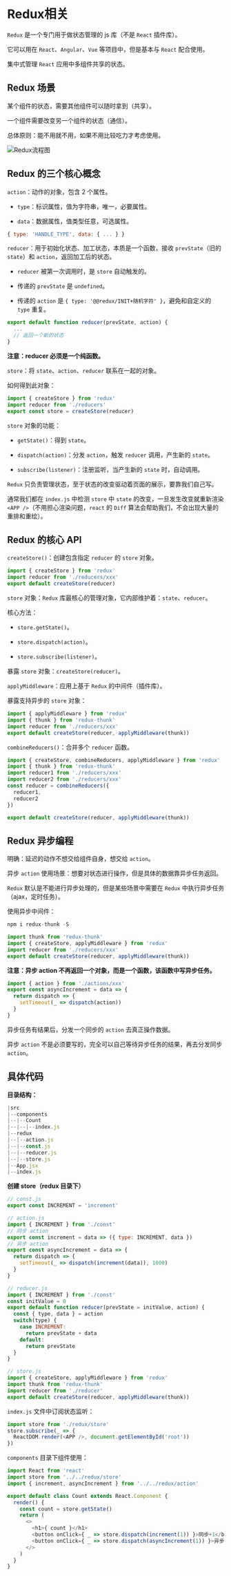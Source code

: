 # Redux相关

`Redux` 是一个专门用于做状态管理的 js 库（不是 `React` 插件库）。

它可以用在 `React`、`Angular`、`Vue` 等项目中，但是基本与 `React` 配合使用。

集中式管理 `React` 应用中多组件共享的状态。

## Redux 场景

某个组件的状态，需要其他组件可以随时拿到（共享）。

一个组件需要改变另一个组件的状态（通信）。

总体原则：能不用就不用，如果不用比较吃力才考虑使用。

![Redux流程图](./img/redux-process.png)

## Redux 的三个核心概念

`action`：动作的对象，包含 2 个属性。

- `type`：标识属性，值为字符串，唯一，必要属性。

- `data`：数据属性，值类型任意，可选属性。

```js
{ type: 'HANDLE_TYPE', data: { ... } }
```

`reducer`：用于初始化状态、加工状态，本质是一个函数，接收 `prevState`（旧的 `state`）和 `action`，返回加工后的状态。

- `reducer` 被第一次调用时，是 `store` 自动触发的。

- 传递的 `prevState` 是 `undefined`。

- 传递的 `action` 是 `{ type: '@@redux/INIT+随机字符' }`，避免和自定义的 `type` 重复。

```js
export default function reducer(prevState, action) {
  ...
  // 返回一个新的状态
}
```

**注意：reducer 必须是一个纯函数。**

`store`：将 `state`、`action`、`reducer` 联系在一起的对象。

如何得到此对象：

```js
import { createStore } from 'redux'
import reducer from './reducers'
export const store = createStore(reducer)
```

`store` 对象的功能：

- `getState()`：得到 `state`。

- `dispatch(action)`：分发 `action`，触发 `reducer` 调用，产生新的 `state`。

- `subscribe(listener)`：注册监听，当产生新的 `state` 时，自动调用。

`Redux` 只负责管理状态，至于状态的改变驱动着页面的展示，要靠我们自己写。

通常我们都在 `index.js` 中检测 `store` 中 `state` 的改变，一旦发生改变就重新渲染 `<APP />`（不用担心渲染问题，`react` 的 `Diff` 算法会帮助我们，不会出现大量的重排和重绘）。

## Redux 的核心 API

`createStore()`：创建包含指定 `reducer` 的 `store` 对象。

```js
import { createStore } from 'redux'
import reducer from './reducers/xxx'
export default createStore(reducer)
```

`store` 对象：`Redux` 库最核心的管理对象，它内部维护着：`state`、`reducer`。

核心方法：

- `store.getState()`。

- `store.dispatch(action)`。

- `store.subscribe(listener)`。

暴露 `store` 对象：`createStore(reducer)`。

`applyMiddleware`：应用上基于 `Redux` 的中间件（插件库）。

暴露支持异步的 `store` 对象：

```js
import { applyMiddleware } from 'redux'
import { thunk } from 'redux-thunk'
import reducer from './reducers/xxx'
export default createStore(reducer, applyMiddleware(thunk))
```

`combineReducers()`：合并多个 `reducer` 函数。

```js
import { createStore, combineReducers, applyMiddleware } from 'redux'
import { thunk } from 'redux-thunk'
import reducer1 from './reducers/xxx'
import reducer2 from './reducers/xxx'
const reducer = combineReducers({
  reducer1,
  reducer2
})

export default createStore(reducer, applyMiddleware(thunk))
```

## Redux 异步编程

明确：延迟的动作不想交给组件自身，想交给 `action`。

异步 `action` 使用场景：想要对状态进行操作，但是具体的数据靠异步任务返回。

`Redux` 默认是不能进行异步处理的，但是某些场景中需要在 `Redux` 中执行异步任务（ajax，定时任务）。

使用异步中间件：

```js
npm i redux-thunk -S
```

```js
import thunk from 'redux-thunk'
import { createStore, applyMiddleware } from 'redux'
import reducer from './reducers/xxx'
export default createStore(reducer, applyMiddleware(thunk))
```

**注意：异步 action 不再返回一个对象，而是一个函数，该函数中写异步任务。**

```js
import { action } from './actions/xxx'
export const asyncIncrement = data => {
  return dispatch => {
    setTimeout(_ => dispatch(action))
  }
}
```

异步任务有结果后，分发一个同步的 `action` 去真正操作数据。

异步 `action` 不是必须要写的，完全可以自己等待异步任务的结果，再去分发同步 `action`。

## 具体代码

**目录结构：**

```js
|src
|--components
|--|--Count
|--|--|--index.js
|--redux
|--|--action.js
|--|--const.js
|--|--reducer.js
|--|--store.js
|--App.jsx
|--index.js
```

**创建 store（redux 目录下）**

```js
// const.js
export const INCREMENT = 'increment'
```

```js
// action.js
import { INCREMENT } from './const'
// 同步 action
export const increment = data => ({ type: INCREMENT, data })
// 异步 action
export const asyncIncrement = data => {
  return dispatch => {
    setTimeout(_ => dispatch(increment(data)), 1000)
  }
}
```

```js
// reducer.js
import { INCREMENT } from './const'
const initValue = 0
export default function reducer(prevState = initValue, action) {
  const { type, data } = action
  switch(type) {
    case INCREMENT:
      return prevState + data
    default:
      return prevState
  }
}
```

```js
// store.js
import { createStore, applyMiddleware } from 'redux'
import thunk from 'redux-thunk'
import reducer from './reducer'
export default createStore(reducer, applyMiddleware(thunk))
```

`index.js` 文件中订阅状态监听：

```js
import store from './redux/store'
store.subscribe(_ => {
  ReactDOM.render(<APP />, document.getElementById('root'))
})
```

`components` 目录下组件使用：

```js
import React from 'react'
import store from '../../redux/store'
import { increment, asyncIncrement } from '../../redux/action'

export default class Count extends React.Component {
  render() {
    const count = store.getState()
    return (
      <>
        <h1>{ count }</h1>
        <button onClick={ _ => store.dispatch(increment(1)) }>同步+1</button>
        <button onClick={ _ => store.dispatch(asyncIncrement(1)) }>异步+1</button>
      </>
    )
  }
}
```
